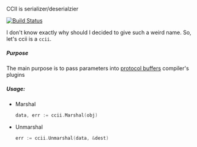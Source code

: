 CCII is serializer/deserialzier

[![Build Status](https://travis-ci.org/sirkon/ccii.svg?branch=master)](https://travis-ci.org/sirkon/ccii)

I don't know exactly why should I decided to give such a weird name. So, let's ccii is a `ccii`.

##### Purpose

The main purpose is to pass parameters into [protocol buffers](https://github.com/google/protobuf) compiler's plugins

##### Usage:

* Marshal
    ```go
    data, err := ccii.Marshal(obj)
    ```
* Unmarshal
    ```go
    err := ccii.Unmarshal(data, &dest)
    ```